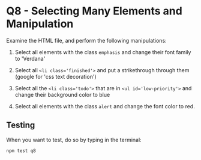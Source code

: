 
# Q8 - Selecting Many Elements and Manipulation

Examine the HTML file, and perform the following manipulations:

1. Select all elements with the class `emphasis` and change their font family to 'Verdana'

2. Select all `<li class='finished'>` and put a strikethrough through them (google for
'css text decoration')

3. Select all the `<li class='todo'>` that are in `<ul id='low-priority'>` and
change their background color to blue

4. Select all elements with the class `alert` and change the font color to red.

## Testing
When you want to test, do so by typing in the terminal:

```
npm test q8
```